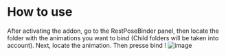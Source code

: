 # How to use
After activating the addon, go to the RestPoseBinder panel, then locate the folder with the animations you want to bind (Child folders will be taken into account). Next, locate the animation. Then presse bind !
![image](https://github.com/Raftatul/RestPoseBinder/assets/80292778/ede268fa-172b-4c96-adb7-d6efeff9e131)

